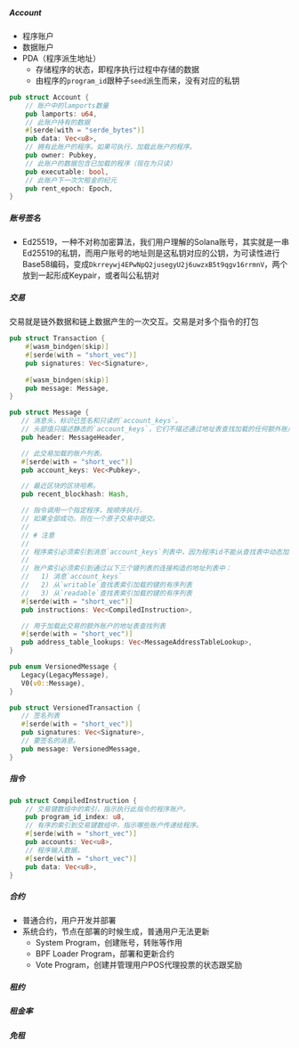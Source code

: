 #####  Account

- 程序账户
- 数据账户
- PDA（程序派生地址）
  - 存储程序的状态，即程序执行过程中存储的数据
  - 由程序的`program_id`跟种子`seed`派生而来，没有对应的私钥

```rust
pub struct Account {
    // 账户中的lamports数量
    pub lamports: u64,  
    // 此账户持有的数据
    #[serde(with = "serde_bytes")]
    pub data: Vec<u8>,
    // 拥有此账户的程序。如果可执行，加载此账户的程序。
    pub owner: Pubkey,
    // 此账户的数据包含已加载的程序（现在为只读）
    pub executable: bool,
    // 此账户下一次欠租金的纪元
    pub rent_epoch: Epoch,
}
```

##### 账号签名

- Ed25519，一种不对称加密算法，我们用户理解的Solana账号，其实就是一串Ed25519的私钥，而用户账号的地址则是这私钥对应的公钥，为可读性进行Base58编码，变成`Dkrreywj4EPwNpQ2jusegyU2j6uwzxB5t9qgv16rrmnV`，两个放到一起形成Keypair，或者叫公私钥对

##### 交易

交易就是链外数据和链上数据产生的一次交互。交易是对多个指令的打包

```rust
pub struct Transaction {
    #[wasm_bindgen(skip)]
    #[serde(with = "short_vec")]
    pub signatures: Vec<Signature>,
 
    #[wasm_bindgen(skip)]
    pub message: Message,
}

pub struct Message {
   // 消息头，标识已签名和只读的`account_keys`。
   // 头部值只描述静态的`account_keys`，它们不描述通过地址表查找加载的任何额外账户键。
   pub header: MessageHeader,

   // 此交易加载的账户列表。
   #[serde(with = "short_vec")]
   pub account_keys: Vec<Pubkey>,

   // 最近区块的区块哈希。
   pub recent_blockhash: Hash,

   // 指令调用一个指定程序，按顺序执行，
   // 如果全部成功，则在一个原子交易中提交。
   //
   // # 注意
   //
   // 程序索引必须索引到消息`account_keys`列表中，因为程序id不能从查找表中动态加载。
   //
   // 账户索引必须索引到通过以下三个键列表的连接构造的地址列表中：
   //   1) 消息`account_keys`
   //   2) 从`writable`查找表索引加载的键的有序列表
   //   3) 从`readable`查找表索引加载的键的有序列表
   #[serde(with = "short_vec")]
   pub instructions: Vec<CompiledInstruction>,

   // 用于加载此交易的额外账户的地址表查找列表
   #[serde(with = "short_vec")]
   pub address_table_lookups: Vec<MessageAddressTableLookup>,
}

pub enum VersionedMessage {
   Legacy(LegacyMessage),
   V0(v0::Message),
}

pub struct VersionedTransaction {
   // 签名列表
   #[serde(with = "short_vec")]
   pub signatures: Vec<Signature>,
   // 要签名的消息。
   pub message: VersionedMessage,
}
```

##### 指令

```rust
pub struct CompiledInstruction {
    // 交易键数组中的索引，指示执行此指令的程序账户。
    pub program_id_index: u8,
    // 有序的索引到交易键数组中，指示哪些账户传递给程序。
    #[serde(with = "short_vec")]
    pub accounts: Vec<u8>,
    // 程序输入数据。
    #[serde(with = "short_vec")]
    pub data: Vec<u8>,
}
```

##### 合约

- 普通合约，用户开发并部署
- 系统合约，节点在部署的时候生成，普通用户无法更新
  - System Program，创建账号，转账等作用
  - BPF Loader Program，部署和更新合约
  - Vote Program，创建并管理用户POS代理投票的状态跟奖励

##### 租约

##### 租金率

##### 免租